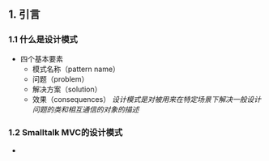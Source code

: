 ## 1. 引言
### 1.1  什么是设计模式
- 四个基本要素
	- 模式名称（pattern name）
	- 问题（problem）
	- 解决方案（solution）
	- 效果（consequences）
_设计模式是对被用来在特定场景下解决一般设计问题的类和相互通信的对象的描述_
### 1.2 Smalltalk MVC的设计模式
- 